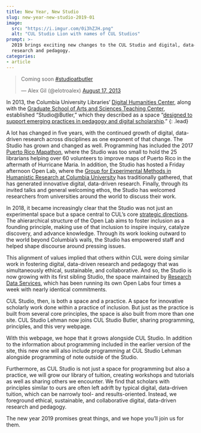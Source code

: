 ```yaml
---
title: New Year, New Studio
slug: new-year-new-studio-2019-01
image:
  src: "https://i.imgur.com/0i3hZJH.png"
  alt: "CUL Studio Lion with names of CUL Studios"
prompt: >-
  2019 brings exciting new changes to the CUL Studio and digital, data-driven
  research and pedagogy.
categories:
- article
---
```


<blockquote class="twitter-tweet" data-lang="en">
<p lang="en" dir="ltr">Coming soon <a href="https://twitter.com/hashtag/studioatbutler?src=hash&amp;ref_src=twsrc%5Etfw">#studioatbutler</a></p>
&mdash; Alex Gil (@elotroalex) <a href="https://twitter.com/elotroalex/status/368817038828908546?ref_src=twsrc%5Etfw">August 17, 2013</a>
</blockquote>
<script async src="https://platform.twitter.com/widgets.js" charset="utf-8"></script>



In 2013, the Columbia University Libraries’ [Digital Humanities
Center](http://library.columbia.edu/locations/dhc.html), along
with the [Graduate School of Arts and Sciences Teaching
Center](http://teachingcenter.wikischolars.columbia.edu/), established
“Studio@Butler,” which they described as a space “[designed to support emerging
practices in pedagogy and digital
scholarship](https://library.columbia.edu/news/libraries/2013/2013-9-11_Studio_Butler_Opens.html).” 
{: .lead}

A lot has changed in five years, with the continued growth of digital,
data-driven research across disciplines as one exponent of that change. The
Studio has grown and changed as well. Programming has included the 2017
[Puerto Rico
Mapathon](https://www.nytimes.com/2017/10/02/nyregion/maps-puerto-rico-hurricane-maria.html),
where the Studio was too small to hold the 25 librarians helping over 60
volunteers to improve maps of Puerto Rico in the aftermath of Hurricane Maria.
In addition, the Studio has hosted a Friday afternoon Open Lab, where the
[Group for Experimental Methods in Humanistic Research at Columbia
University](http://xpmethod.plaintext.in) has traditionally gathered, that has
generated innovative digital, data-driven research. Finally, through its
invited talks and general welcoming ethos, the Studio has welcomed researchers
from universities around the world to discuss their work. 

In 2018, it became increasingly clear that the Studio was not just an
experimental space but a space central to CUL’s core [strategic
directions](https://strategicdirections.library.columbia.edu/). The
ahierarchical structure of the Open Lab aims to foster inclusion as a founding
principle, making use of that inclusion to inspire inquiry, catalyze
discovery, and advance knowledge. Through its work looking outward to the
world beyond Columbia’s walls, the Studio has empowered staff and helped shape
discourse around pressing issues.

This alignment of values implied that others within CUL were doing similar
work in fostering digital, data-driven research and pedagogy that was
simultaneously ethical, sustainable, and collaborative. And so, the Studio is
now growing with its first sibling Studio, the space maintained by [Research
Data
Services](https://library.columbia.edu/services/research-data-services.html),
which has been running its own Open Labs four times a week with nearly
identical commitments.

CUL Studio, then, is both a space and a practice. A space for innovative
scholarly work done within a practice of inclusion. But just as the practice
is built from several core principles, the space is also built from more than
one site. CUL Studio Lehman now joins CUL Studio Butler, sharing programming,
principles, and this very webpage.

With this webpage, we hope that it grows alongside CUL Studio. In addition to
the information about programming included in the earlier version of the site,
this new one will also include programming at CUL Studio
Lehman alongside programming of note outside of the Studio.

Furthermore, as CUL Studio is not just a space for programming but also a
practice, we will grow our library of tuition, creating workshops and
tutorials as well as sharing others we encounter. We find that scholars with
principles similar to ours are often left adrift by typical digital,
data-driven tuition, which can be narrowly tool- and results-oriented.
Instead, we foreground ethical, sustainable, and collaborative digital,
data-driven research and pedagogy.

The new year 2019 promises great things, and we hope you’ll join us for them.
